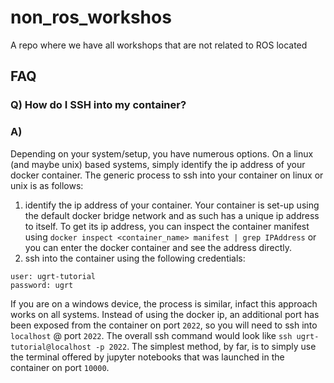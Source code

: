 # non_ros_workshos
A repo where we have all workshops that are not related to ROS located


## FAQ
### Q) How do I SSH into my container?

### A)

 Depending on your system/setup, you have numerous options. On a linux (and maybe unix) based systems, simply identify the ip address of your docker container. The generic process to ssh into your container on linux or unix is as follows:
1) identify the ip address of your container.
    Your container is set-up using the default docker bridge network and as such has a unique ip address to itself. To get its ip address, you can inspect the container manifest using `docker inspect <container_name> manifest | grep IPAddress` or you can enter the docker container and see the address directly.
2) ssh into the container using the following credentials:
```
user: ugrt-tutorial
password: ugrt
```
If you are on a windows device, the process is similar, infact this approach works on all systems. Instead of using the docker ip, an additional port has been exposed from the container on port `2022`, so you will need to ssh into `localhost` @ port `2022`. The overall ssh command would look like `ssh ugrt-tutorial@localhost -p 2022`.
The simplest method, by far, is to simply use the terminal offered by jupyter notebooks that was launched in the container on port `10000`.   
